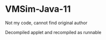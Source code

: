 # VMSim-Java-11

Not my code, cannot find original author

Decompiled applet and recompiled as runnable
